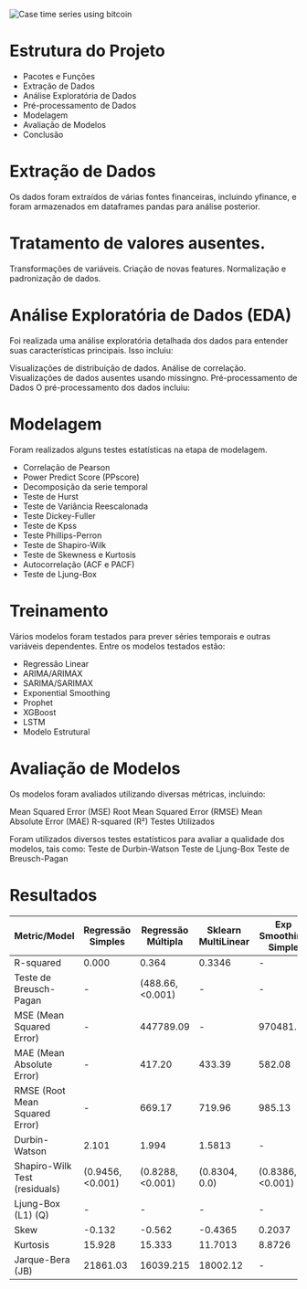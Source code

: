 ![Case time series using bitcoin](https://github.com/pedromateusalmeida/time-series-analysis-bitcoin/blob/main/btc_gif.gif)

# Estrutura do Projeto
- Pacotes e Funções
- Extração de Dados
- Análise Exploratória de Dados
- Pré-processamento de Dados
- Modelagem
- Avaliação de Modelos
- Conclusão

# Extração de Dados
Os dados foram extraídos de várias fontes financeiras, incluindo yfinance, e foram armazenados em dataframes pandas para análise posterior.

# Tratamento de valores ausentes.
Transformações de variáveis.
Criação de novas features.
Normalização e padronização de dados.

# Análise Exploratória de Dados (EDA)
Foi realizada uma análise exploratória detalhada dos dados para entender suas características principais. Isso incluiu:

Visualizações de distribuição de dados.
Análise de correlação.
Visualizações de dados ausentes usando missingno.
Pré-processamento de Dados
O pré-processamento dos dados incluiu:


# Modelagem
Foram realizados alguns testes estatísticas na etapa de modelagem. 

- Correlação de Pearson
- Power Predict Score (PPscore)
- Decomposição da serie temporal
- Teste de Hurst
- Teste de Variância Reescalonada
- Teste Dickey-Fuller
- Teste de Kpss
- Teste Phillips-Perron
- Teste de Shapiro-Wilk
- Teste de Skewness e Kurtosis
- Autocorrelação (ACF e PACF)
- Teste de Ljung-Box

# Treinamento 
Vários modelos foram testados para prever séries temporais e outras variáveis dependentes. Entre os modelos testados estão:

- Regressão Linear
- ARIMA/ARIMAX
- SARIMA/SARIMAX
- Exponential Smoothing
- Prophet
- XGBoost
- LSTM
- Modelo Estrutural

# Avaliação de Modelos
Os modelos foram avaliados utilizando diversas métricas, incluindo:

Mean Squared Error (MSE)
Root Mean Squared Error (RMSE)
Mean Absolute Error (MAE)
R-squared (R²)
Testes Utilizados

Foram utilizados diversos testes estatísticos para avaliar a qualidade dos modelos, tais como:
Teste de Durbin-Watson
Teste de Ljung-Box
Teste de Breusch-Pagan

# Resultados

| Metric/Model                        | Regressão Simples | Regressão Múltipla | Sklearn MultiLinear | Exp Smoothing Simple | Exp Smoothing Trend | ARIMA (1,1,0) | ARIMA (2,1,0) | ARIMA (3,1,0) | ARIMA (5,1,0) | SARIMA (Sem Refit) | SARIMA (Com Refit) | XGBoost       | Prophet         | LSTM             | Modelo Estrutural |
|-------------------------------------|-------------------|--------------------|---------------------|----------------------|---------------------|---------------|---------------|---------------|---------------|--------------------|--------------------|----------------|-----------------|------------------|-------------------|
| R-squared                           | 0.000             | 0.364              | 0.3346              | -                    | -                   | -             | -             | -             | -             | -                  | -                  | 0.8681         | 0.9005          | -                |            |
| Teste de Breusch-Pagan              | -                 | (488.66, <0.001)   | -                   | -                    | -                   | (0.92, 0.336) | (0.31, 0.573) | (0.64, 0.421) | (0.13, 0.714) | (10.68, <0.001)    | (10.68, <0.001)    | (80.68, <0.001) | (922.19, <0.001) | -                | (206.69, <0.001)  |
| MSE (Mean Squared Error)            | -                 | 447789.09          | -                   | 970481.54            | 960754.67           | 2285065.57    | 1961931.09    | 1803275.09    | 1712470.34    | 1662679.20         | 1659616.23         | 39525916.03    | 30965251.12      | 1839383.90       | 864105.24         |
| MAE (Mean Absolute Error)           | -                 | 417.20             | 433.39              | 582.08               | 576.97              | 1019.51       | 949.73        | 917.30        | 882.59        | 830.29             | 829.99             | 3273.99        | 3959.51          | 855.29           | 404.40            |
| RMSE (Root Mean Squared Error)      | -                 | 669.17             | 719.96              | 985.13               | 980.18              | 1511.64       | 1400.69       | 1342.86       | 1308.61       | 1289.45            | 1288.26            | 6286.96        | 5564.64          | 1356.24          | 929.57            |
| Durbin-Watson                       | 2.101             | 1.994              | 1.5813              | -                    | -                   | 2.3358        | 2.1504        | 2.0913        | 2.0239        | 2.4469             | 2.4469             | 2.0461         |            |           | 2.0353            |
| Shapiro-Wilk Test (residuals)       | (0.9456, <0.001)  | (0.8288, <0.001)   | (0.8304, 0.0)       | (0.8386, <0.001)     | (0.8385, <0.001)    | (0.9368, <0.001) | (0.9416, <0.001) | (0.9468, <0.001) | (0.9377, <0.001) | (0.8768, <0.001)   | (0.8768, <0.001)   | (0.7443, <0.001) | (0.9456, <0.001)  | (0.8862, <0.001)  | (0.6495, 0.0)    |
| Ljung-Box (L1) (Q)                  | -                 | -                  | -                   | -                    | -                   | 130.17        | 33.77         | 9.11          | 1.12          | 32.34              | 11.43             | -               | -                | -                | 0.88              |
| Skew                                | -0.132            | -0.562             | -0.4365             | 0.2037               | 0.1706              | 0.31          | 0.20          | 0.10          | -0.07         | 0.40               | 0.39               | 1.0031          | -0.8437          | 1.007            | -0.3223           |
| Kurtosis                            | 15.928            | 15.333             | 11.7013             | 8.8726               | 8.9037              | 15.42         | 14.54         | 15.40         | 16.69         | 12.84              | 12.60             | 15.3332         | 2.1454           | 9.082            | 18.5532           |
| Jarque-Bera (JB)                    | 21861.03          | 16039.215          | 18002.12            | -                    | -                   | 22555.43      | 19458.83      | 22442.43      | 27324.48     | 12643.70           | 12029.96           | 8509.06        | 1087.38          | 1193.74          | 39620.17          |
